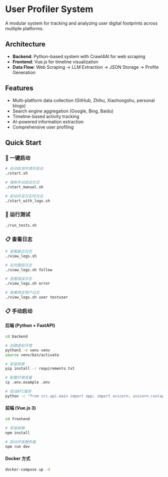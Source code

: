 # User Profiler System

A modular system for tracking and analyzing user digital footprints across multiple platforms.

## Architecture

- **Backend**: Python-based system with Crawl4AI for web scraping
- **Frontend**: Vue.js for timeline visualization
- **Data Flow**: Web Scraping → LLM Extraction → JSON Storage → Profile Generation

## Features

- Multi-platform data collection (GitHub, Zhihu, Xiaohongshu, personal blogs)
- Search engine aggregation (Google, Bing, Baidu)
- Timeline-based activity tracking
- AI-powered information extraction
- Comprehensive user profiling

## Quick Start

### 🚀 一键启动
```bash
# 自动检测环境并启动
./start.sh

# 强制手动启动方式
./start_manual.sh

# 启动并显示实时日志
./start_with_logs.sh
```

### 🧪 运行测试
```bash
./run_tests.sh
```

### 📋 查看日志
```bash
# 查看最近日志
./view_logs.sh

# 实时跟踪日志
./view_logs.sh follow

# 查看错误日志
./view_logs.sh error

# 查看特定用户日志
./view_logs.sh user testuser
```

### 📋 手动启动

#### 后端 (Python + FastAPI)
```bash
cd backend

# 创建虚拟环境
python3 -m venv venv
source venv/bin/activate

# 安装依赖
pip install -r requirements.txt

# 配置环境变量
cp .env.example .env

# 启动API服务
python -c "from src.api.main import app; import uvicorn; uvicorn.run(app, host='0.0.0.0', port=8000)"
```

#### 前端 (Vue.js 3)
```bash
cd frontend

# 安装依赖
npm install

# 启动开发服务器
npm run dev
```

#### Docker 方式
```bash
docker-compose up -d
```